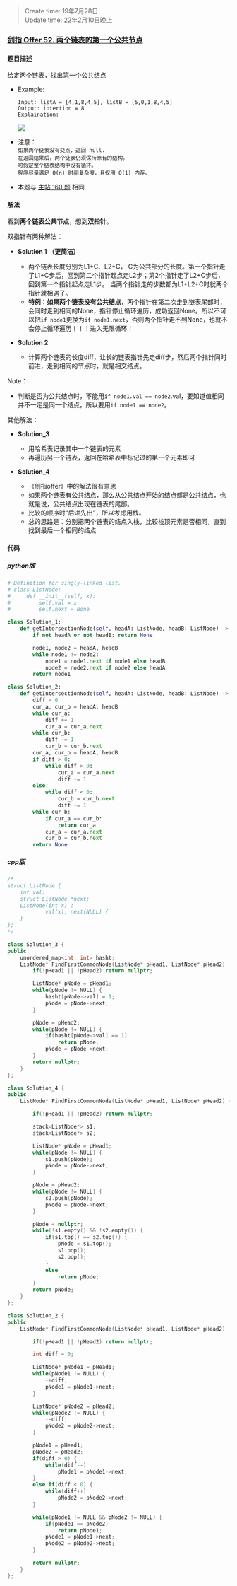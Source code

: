 > Create time: 19年7月28日  
> Update time: 22年2月10日晚上

### [剑指 Offer 52. 两个链表的第一个公共节点](https://leetcode-cn.com/problems/liang-ge-lian-biao-de-di-yi-ge-gong-gong-jie-dian-lcof/)
#### 题目描述
给定两个链表，找出第一个公共结点

- Example:
    ```
    Input: listA = [4,1,8,4,5], listB = [5,0,1,8,4,5]
    Output: intertion = 8
    Explaination:
    ```  
    ![](https://assets.leetcode-cn.com/aliyun-lc-upload/uploads/2018/12/14/160_example_1.png)

- 注意：  
    `如果两个链表没有交点，返回 null.`  
    `在返回结果后，两个链表仍须保持原有的结构。`  
    `可假定整个链表结构中没有循环。`  
    `程序尽量满足 O(n) 时间复杂度，且仅用 O(1) 内存。`  
- 本题与 [主站 160 题](https://leetcode-cn.com/problems/intersection-of-two-linked-lists/) 相同

#### 解法
看到**两个链表公共节点**，想到**双指针**。  

双指针有两种解法：
- **Solution 1 （更简洁）**
  - 两个链表长度分别为L1+C、L2+C， C为公共部分的长度。第一个指针走了L1+C步后，回到第二个指针起点走L2步；第2个指针走了L2+C步后，回到第一个指针起点走L1步。 当两个指针走的步数都为L1+L2+C时就两个指针就相遇了。
  - **特例：如果两个链表没有公共结点**，两个指针在第二次走到链表尾部时，会同时走到相同的None，指针停止循环遍历，成功返回None。所以不可以把`if node1`更换为`if node1.next`，否则两个指针走不到None，也就不会停止循环遍历！！！进入无限循环！

- **Solution 2**
  - 计算两个链表的长度diff，让长的链表指针先走diff步，然后两个指针同时前进，走到相同的节点时，就是相交结点。  

Note：
- 判断是否为公共结点时，不能用`if node1.val == node2`.val，要知道值相同并不一定是同一个结点，所以要用`if node1 == node2`。


其他解法：
- **Solution_3**
  - 用哈希表记录其中一个链表的元素
  - 再遍历另一个链表，返回在哈希表中标记过的第一个元素即可

- **Solution_4**
  - 《剑指offer》中的解法很有意思
  - 如果两个链表有公共结点，那么从公共结点开始的结点都是公共结点，也就是说，公共结点出现在链表的尾部。
  - 比较的顺序时“后进先出”，所以考虑用栈。
  - 总的思路是：分别把两个链表的结点入栈，比较栈顶元素是否相同，直到找到最后一个相同的结点

#### 代码
##### python版
```python
# Definition for singly-linked list.
# class ListNode:
#     def __init__(self, x):
#         self.val = x
#         self.next = None

class Solution_1:
    def getIntersectionNode(self, headA: ListNode, headB: ListNode) -> ListNode:
        if not headA or not headB: return None

        node1, node2 = headA, headB        
        while node1 != node2:
            node1 = node1.next if node1 else headB
            node2 = node2.next if node2 else headA
        return node1
```

```python
class Solution_2:
    def getIntersectionNode(self, headA: ListNode, headB: ListNode) -> ListNode:
        diff = 0
        cur_a, cur_b = headA, headB
        while cur_a:
            diff += 1
            cur_a = cur_a.next
        while cur_b:
            diff -= 1
            cur_b = cur_b.next
        cur_a, cur_b = headA, headB
        if diff > 0:
            while diff > 0:
                cur_a = cur_a.next
                diff -= 1
        else:
            while diff < 0:
                cur_b = cur_b.next
                diff += 1
        while cur_b:
            if cur_a == cur_b:
                return cur_a
            cur_a = cur_a.next
            cur_b = cur_b.next
        return None
```

##### cpp版
```cpp
/*
struct ListNode {
	int val;
	struct ListNode *next;
	ListNode(int x) :
			val(x), next(NULL) {
	}
};
*/

class Solution_3 {
public:
    unordered_map<int, int> hasht;
    ListNode* FindFirstCommonNode(ListNode* pHead1, ListNode* pHead2) {
        if(!pHead1 || !pHead2) return nullptr;

        ListNode* pNode = pHead1;
        while(pNode != NULL) {
            hasht[pNode->val] = 1;
            pNode = pNode->next;
        }

        pNode = pHead2;
        while(pNode != NULL) {
            if(hasht[pNode->val] == 1)
                return pNode;
            pNode = pNode->next;
        }
        return nullptr;
    }
};
```
```cpp
class Solution_4 {
public:
    ListNode* FindFirstCommonNode(ListNode* pHead1, ListNode* pHead2) {

        if(!pHead1 || !pHead2) return nullptr;

        stack<ListNode*> s1;
        stack<ListNode*> s2;

        ListNode* pNode = pHead1;
        while(pNode != NULL) {
            s1.push(pNode);
            pNode = pNode->next;
        }

        pNode = pHead2;
        while(pNode != NULL) {
            s2.push(pNode);
            pNode = pNode->next;
        }

        pNode = nullptr;
        while(!s1.empty() && !s2.empty()) {
            if(s1.top() == s2.top()) {
                pNode = s1.top();
                s1.pop();
                s2.pop();
            }
            else
                return pNode;
        }
        return pNode;
    }
};
```
```cpp
class Solution_2 {
public:
    ListNode* FindFirstCommonNode(ListNode* pHead1, ListNode* pHead2) {

        if(!pHead1 || !pHead2) return nullptr;

        int diff = 0;

        ListNode* pNode1 = pHead1;
        while(pNode1 != NULL) {
            ++diff;
            pNode1 = pNode1->next;
        }

        ListNode* pNode2 = pHead2;
        while(pNode2 != NULL) {
            --diff;
            pNode2 = pNode2->next;
        }

        pNode1 = pHead1;
        pNode2 = pHead2;
        if(diff > 0) {
            while(diff--)
                pNode1 = pNode1->next;
        }
        else if(diff < 0) {
            while(diff++)
                pNode2 = pNode2->next;
        }

        while(pNode1 != NULL && pNode2 != NULL) {
            if(pNode1 == pNode2)
                return pNode1;
            pNode1 = pNode1->next;
            pNode2 = pNode2->next;
        }

        return nullptr;
    }
};
```